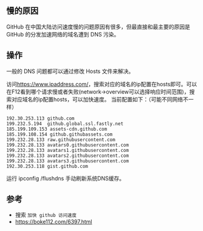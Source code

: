 ## 慢的原因
GitHub 在中国大陆访问速度慢的问题原因有很多，但最直接和最主要的原因是 GitHub 的分发加速网络的域名遭到 DNS 污染。

## 操作
一般的 DNS 问题都可以通过修改 Hosts 文件来解决。

访问<https://www.ipaddress.com/>，搜索对应的域名的ip配置在hosts即可。可以在F12看到哪个请求慢或者失败(network->overview可以选择响应时间范围)，搜索对应域名的ip配置hosts，可以加快速度。
当前配置如下：（可能不同网络不一样）
```
192.30.253.113 github.com
199.232.5.194  github.global.ssl.fastly.net
185.199.109.153 assets-cdn.github.com
185.199.108.154 github.githubassets.com
199.232.28.133 raw.githubusercontent.com
199.232.28.133 avatars0.githubusercontent.com
199.232.28.133 avatars1.githubusercontent.com
199.232.28.133 avatars2.githubusercontent.com
199.232.28.133 avatars3.githubusercontent.com
192.30.253.118 gist.github.com
```
运行 ipconfig /flushdns 手动刷新系统DNS缓存。

## 参考
- 搜索 `加快 github 访问速度`
- <https://boke112.com/6397.html>